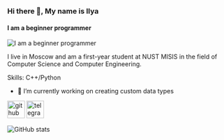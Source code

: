 ### Hi there 👋, My name is Ilya
#### I am a beginner programmer
![I am a beginner programmer](https://326605.selcdn.ru/03005/iblock/36a/Logo_rus_1.jpg)

I live in Moscow and am a first-year student at NUST MISIS in the field of Computer Science and Computer Engineering.

Skills: C++/Python

- 🔭 I’m currently working on creating custom data types 


[<img src='https://cdn.jsdelivr.net/npm/simple-icons@3.0.1/icons/github.svg' alt='github' height='40'>](https://github.com/ilya2309548)  [<img src='https://cdn.jsdelivr.net/npm/simple-icons@3.0.1/icons/telegram.svg' alt='telegram' height='40'>](https://t.me/Vegetablefinder)  

![GitHub stats](https://github-readme-stats.vercel.app/api?username=ilya2309548&show_icons=true)  



